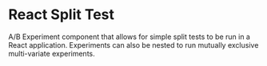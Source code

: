 # React Split Test

A/B Experiment component that allows for simple split tests to be run in a React application. Experiments can also be nested to run mutually exclusive multi-variate experiments.
